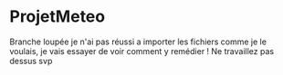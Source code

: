 # ProjetMeteo
Branche loupée je n'ai pas réussi a importer les fichiers comme je le voulais, je vais essayer de voir comment y remédier !
Ne travaillez pas dessus svp
